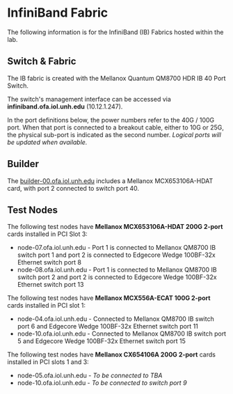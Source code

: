 # InfiniBand Fabric

The following information is for the InfiniBand (IB) Fabrics hosted within the lab.

## Switch & Fabric

The IB fabric is created with the Mellanox Quantum QM8700 HDR IB 40 Port Switch.

The switch's management interface can be accessed via **infiniband.ofa.iol.unh.edu** (10.12.1.247).

In the port definitions below, the power numbers refer to the 40G / 100G port. When
that port is connected to a breakout cable, either to 10G or 25G, the physical
sub-port is indicated as the second number.  *Logical ports will be updated
when available.*

## Builder

The [builder-00.ofa.iol.unh.edu](bulders.md) includes a Mellanox MCX653106A-HDAT card, with port 2 connected to switch port 40.

## Test Nodes

The following test nodes have **Mellanox MCX653106A-HDAT 200G 2-port** cards installed in PCI Slot 3:

* node-07.ofa.iol.unh.edu - Port 1 is connected to Mellanox QM8700 IB switch port 1 and port 2 is connected to Edgecore Wedge 100BF-32x Ethernet switch port 8
* node-08.ofa.iol.unh.edu - Port 1 is connected to Mellanox QM8700 IB switch port 2 and port 2 is connected to Edgecore Wedge 100BF-32x Ethernet switch port 13

The following test nodes have **Mellanox MCX556A-ECAT 100G 2-port** cards installed in PCI slot 1:

* node-04.ofa.iol.unh.edu - Connected to  Mellanox QM8700 IB switch port 6 and Edgecore Wedge 100BF-32x Ethernet switch port 11
* node-10.ofa.iol.unh.edu - Connected to  Mellanox QM8700 IB switch port 5 and Edgecore Wedge 100BF-32x Ethernet switch port 15

The following test nodes have **Mellanox CX654106A 200G 2-port** cards installed in PCI slots 1 and 3:

* node-05.ofa.iol.unh.edu - *To be connected to TBA*
* node-10.ofa.iol.unh.edu - *To be connected to switch port 9*
